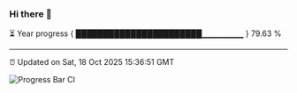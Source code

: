 ### Hi there 👋

⏳ Year progress { ███████████████████████▁▁▁▁▁▁▁ } 79.63 %

---

⏰ Updated on Sat, 18 Oct 2025 15:36:51 GMT

![Progress Bar CI](https://github.com/IshwaranRudhara/GIT-ACTION/workflows/Progress%20Bar%20CI/badge.svg)
